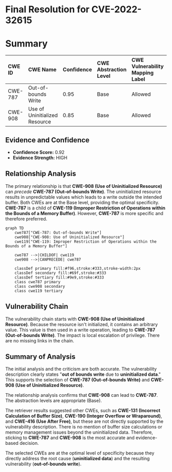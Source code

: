 # Final Resolution for CVE-2022-32615

# Summary
| CWE ID  | CWE Name                                                     | Confidence | CWE Abstraction Level | CWE Vulnerability Mapping Label | CWE-Vulnerability Mapping Notes |
| :-------- | :----------------------------------------------------------- | :---------- | :---------------------- | :------------------------------ | :------------------------------ |
| CWE-787 | Out-of-bounds Write | 0.95      | Base                      | Allowed                         | Primary CWE |
| CWE-908 | Use of Uninitialized Resource | 0.85      | Base                      | Allowed                         | Secondary Candidate |

## Evidence and Confidence

*   **Confidence Score:** 0.92
*   **Evidence Strength:** HIGH

## Relationship Analysis
The primary relationship is that **CWE-908 (Use of Uninitialized Resource)** can *precede* **CWE-787 (Out-of-bounds Write)**. The uninitialized resource results in unpredictable values which leads to a write outside the intended buffer. Both CWEs are at the Base level, providing the optimal specificity. **CWE-787** is a child of **CWE-119 (Improper Restriction of Operations within the Bounds of a Memory Buffer)**. However, **CWE-787** is more specific and therefore preferred.

```mermaid
graph TD
    cwe787["CWE-787: Out-of-bounds Write"]
    cwe908["CWE-908: Use of Uninitialized Resource"]
    cwe119["CWE-119: Improper Restriction of Operations within the Bounds of a Memory Buffer"]
    
    cwe787 -->|CHILDOF| cwe119
    cwe908 -->|CANPRECEDE| cwe787
    
    classDef primary fill:#f96,stroke:#333,stroke-width:2px
    classDef secondary fill:#69f,stroke:#333
    classDef tertiary fill:#9e9,stroke:#333
    class cwe787 primary
    class cwe908 secondary
    class cwe119 tertiary
```

## Vulnerability Chain
The vulnerability chain starts with **CWE-908 (Use of Uninitialized Resource)**. Because the resource isn't initialized, it contains an arbitrary value. This value is then used in a write operation, leading to **CWE-787 (Out-of-bounds Write)**. The impact is local escalation of privilege. There are no missing links in the chain.

## Summary of Analysis
The initial analysis and the criticism are both accurate. The vulnerability description clearly states "**out of bounds write** due to **uninitialized data**." This supports the selection of **CWE-787 (Out-of-bounds Write)** and **CWE-908 (Use of Uninitialized Resource)**.

The relationship analysis confirms that **CWE-908** can lead to **CWE-787**. The abstraction levels are appropriate (Base).

The retriever results suggested other CWEs, such as **CWE-131 (Incorrect Calculation of Buffer Size)**, **CWE-190 (Integer Overflow or Wraparound)**, and **CWE-416 (Use After Free)**, but these are not directly supported by the vulnerability description. There is no mention of buffer size calculations or memory management issues beyond the uninitialized data. Therefore, sticking to **CWE-787** and **CWE-908** is the most accurate and evidence-based decision.

The selected CWEs are at the optimal level of specificity because they directly address the root cause (**uninitialized data**) and the resulting vulnerability (**out-of-bounds write**).
